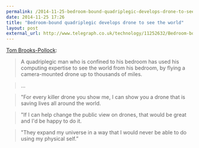 ```yaml
---
permalink: /2014-11-25-bedroom-bound-quadriplegic-develops-drone-to-see-the-world
date: 2014-11-25 17:26
title: "Bedroom-bound quadriplegic develops drone to see the world"
layout: post
external_url: http://www.telegraph.co.uk/technology/11252632/Bedroom-bound-quadriplegic-develops-drone-to-see-the-world.html
---
```

[Tom Brooks-Pollock](http://www.telegraph.co.uk/technology/11252632/Bedroom-bound-quadriplegic-develops-drone-to-see-the-world.html):

>A quadriplegic man who is confined to his bedroom has used his computing expertise to see the world from his bedroom, by flying a camera-mounted drone up to thousands of miles.

>…

>"For every killer drone you show me, I can show you a drone that is saving lives all around the world.

>"If I can help change the public view on drones, that would be great and I'd be happy to do it.

>"They expand my universe in a way that I would never be able to do using my physical self.”